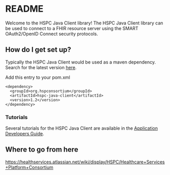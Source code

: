 # README #

Welcome to the HSPC Java Client library!  The HSPC Java Client library can be used to connect to a FHIR resource server using the SMART OAuth2/OpenID Connect security protocols.

## How do I get set up? ##

Typically the HSPC Java Client would be used as a maven dependency.  Search for the latest version [here](http://search.maven.org/#search%7Cga%7C1%7Chspc-java-client).

Add this entry to your pom.xml

    <dependency>
      <groupId>org.hspconsortium</groupId>
      <artifactId>hspc-java-client</artifactId>
      <version>1.2</version>
    </dependency>

### Tutorials ###

Several tutorials for the HSPC Java Client are available in the [Application Developers Guide](https://healthservices.atlassian.net/wiki/display/HSPC/App+Developer+Tutorials).  

## Where to go from here ##
https://healthservices.atlassian.net/wiki/display/HSPC/Healthcare+Services+Platform+Consortium